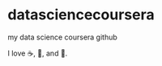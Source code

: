 datasciencecoursera
===================

my data science coursera github

I love :coffee:, :pizza:, and :dancer:. 

